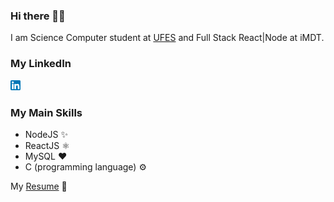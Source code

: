 ### Hi there 👋😃

I am Science Computer student at [UFES](https://www.ufes.br/) and Full Stack React|Node at iMDT.

### My LinkedIn
[![LinkedIn](./linkedin.png)](https://www.linkedin.com/in/jovictornunes/)

### My Main Skills
- NodeJS ✨
- ReactJS ⚛️
- MySQL ❤️
- C (programming language) ⚙️

My [Resume](https://drive.google.com/file/d/10xeJ6N_n6ZlL0g5QBqzzmq6AWhxoWPwF/view?usp=sharing) 📄
